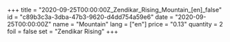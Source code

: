+++
title = "2020-09-25T00:00:00Z_Zendikar_Rising_Mountain_[en]_false"
id = "c89b3c3a-3dba-47b3-9620-d4dd754a59e6"
date = "2020-09-25T00:00:00Z"
name = "Mountain"
lang = ["en"]
price = "0.13"
quantity = 2
foil = false
set = "Zendikar Rising"
+++
